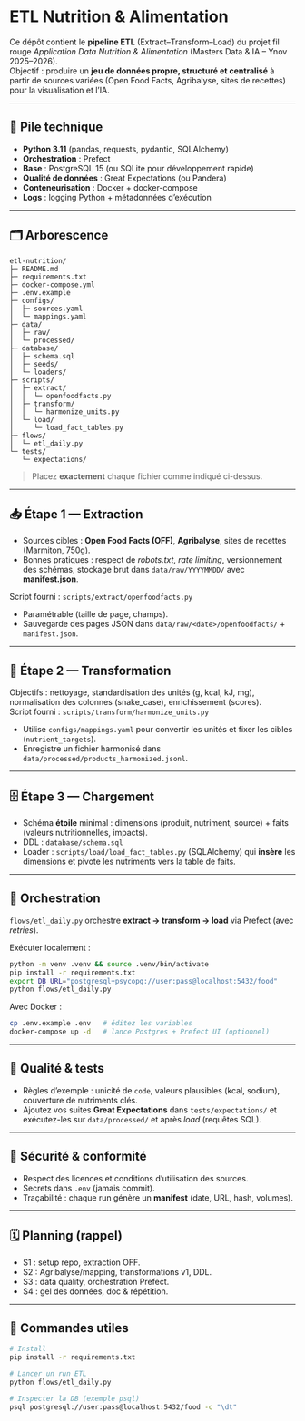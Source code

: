 # ETL Nutrition & Alimentation

Ce dépôt contient le **pipeline ETL** (Extract–Transform–Load) du projet fil rouge *Application Data Nutrition & Alimentation* (Masters Data & IA – Ynov 2025–2026).  
Objectif : produire un **jeu de données propre, structuré et centralisé** à partir de sources variées (Open Food Facts, Agribalyse, sites de recettes) pour la visualisation et l’IA.

---

## 🚀 Pile technique
- **Python 3.11** (pandas, requests, pydantic, SQLAlchemy)
- **Orchestration** : Prefect
- **Base** : PostgreSQL 15 (ou SQLite pour développement rapide)
- **Qualité de données** : Great Expectations (ou Pandera)
- **Conteneurisation** : Docker + docker-compose
- **Logs** : logging Python + métadonnées d’exécution

---

## 🗂️ Arborescence
```
etl-nutrition/
├─ README.md
├─ requirements.txt
├─ docker-compose.yml
├─ .env.example
├─ configs/
│  ├─ sources.yaml
│  └─ mappings.yaml
├─ data/
│  ├─ raw/
│  └─ processed/
├─ database/
│  ├─ schema.sql
│  ├─ seeds/
│  └─ loaders/
├─ scripts/
│  ├─ extract/
│  │  └─ openfoodfacts.py
│  ├─ transform/
│  │  └─ harmonize_units.py
│  └─ load/
│     └─ load_fact_tables.py
├─ flows/
│  └─ etl_daily.py
└─ tests/
   └─ expectations/
```
> Placez **exactement** chaque fichier comme indiqué ci-dessus.

---

## 📥 Étape 1 — Extraction
- Sources cibles : **Open Food Facts (OFF)**, **Agribalyse**, sites de recettes (Marmiton, 750g).
- Bonnes pratiques : respect de *robots.txt*, *rate limiting*, versionnement des schémas, stockage brut dans `data/raw/YYYYMMDD/` avec **manifest.json**.

Script fourni : `scripts/extract/openfoodfacts.py`  
- Paramétrable (taille de page, champs).  
- Sauvegarde des pages JSON dans `data/raw/<date>/openfoodfacts/` + `manifest.json`.

---

## 🧹 Étape 2 — Transformation
Objectifs : nettoyage, standardisation des unités (g, kcal, kJ, mg), normalisation des colonnes (snake_case), enrichissement (scores).  
Script fourni : `scripts/transform/harmonize_units.py`  
- Utilise `configs/mappings.yaml` pour convertir les unités et fixer les cibles (`nutrient_targets`).  
- Enregistre un fichier harmonisé dans `data/processed/products_harmonized.jsonl`.

---

## 🗄️ Étape 3 — Chargement
- Schéma **étoile** minimal : dimensions (produit, nutriment, source) + faits (valeurs nutritionnelles, impacts).  
- DDL : `database/schema.sql`  
- Loader : `scripts/load/load_fact_tables.py` (SQLAlchemy) qui **insère** les dimensions et pivote les nutriments vers la table de faits.

---

## 🧭 Orchestration
`flows/etl_daily.py` orchestre **extract → transform → load** via Prefect (avec *retries*).

Exécuter localement :
```bash
python -m venv .venv && source .venv/bin/activate
pip install -r requirements.txt
export DB_URL="postgresql+psycopg://user:pass@localhost:5432/food"
python flows/etl_daily.py
```

Avec Docker :
```bash
cp .env.example .env   # éditez les variables
docker-compose up -d   # lance Postgres + Prefect UI (optionnel)
```

---

## 🔎 Qualité & tests
- Règles d’exemple : unicité de `code`, valeurs plausibles (kcal, sodium), couverture de nutriments clés.
- Ajoutez vos suites **Great Expectations** dans `tests/expectations/` et exécutez-les sur `data/processed/` et après *load* (requêtes SQL).

---

## 🔐 Sécurité & conformité
- Respect des licences et conditions d’utilisation des sources.
- Secrets dans `.env` (jamais commit).
- Traçabilité : chaque run génère un **manifest** (date, URL, hash, volumes).

---

## 🗓️ Planning (rappel)
- S1 : setup repo, extraction OFF.
- S2 : Agribalyse/mapping, transformations v1, DDL.
- S3 : data quality, orchestration Prefect.
- S4 : gel des données, doc & répétition.

---

## 👣 Commandes utiles
```bash
# Install
pip install -r requirements.txt

# Lancer un run ETL
python flows/etl_daily.py

# Inspecter la DB (exemple psql)
psql postgresql://user:pass@localhost:5432/food -c "\dt"
```
